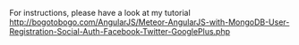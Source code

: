 For instructions, please have a look at my tutorial http://bogotobogo.com/AngularJS/Meteor-AngularJS-with-MongoDB-User-Registration-Social-Auth-Facebook-Twitter-GooglePlus.php
